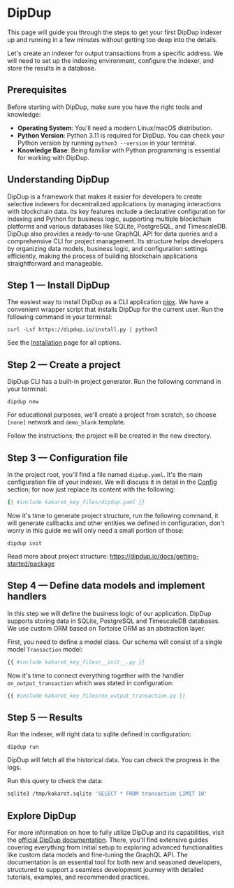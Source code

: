 # DipDup

This page will guide you through the steps to get your first DipDup indexer up and running in a few minutes without getting too deep into the details.

Let's create an indexer for output transactions from a specific address. We will need to set up the indexing environment, configure the indexer, and store the results in a database.

## Prerequisites

Before starting with DipDup, make sure you have the right tools and knowledge:

- **Operating System**: You'll need a modern Linux/macOS distribution.
- **Python Version**: Python 3.11 is required for DipDup. You can check your Python version by running `python3 --version` in your terminal.
- **Knowledge Base**: Being familiar with Python programming is essential for working with DipDup.

## Understanding DipDup

DipDup is a framework that makes it easier for developers to create selective indexers for decentralized applications by managing interactions with blockchain data. Its key features include a declarative configuration for indexing and Python for business logic, supporting multiple blockchain platforms and various databases like SQLite, PostgreSQL, and TimescaleDB. DipDup also provides a ready-to-use GraphQL API for data queries and a comprehensive CLI for project management. Its structure helps developers by organizing data models, business logic, and configuration settings efficiently, making the process of building blockchain applications straightforward and manageable.

## Step 1 — Install DipDup

The easiest way to install DipDup as a CLI application [pipx](https://pipx.pypa.io/stable/). We have a convenient wrapper script that installs DipDup for the current user. Run the following command in your terminal:

```shell [Terminal]
curl -Lsf https://dipdup.io/install.py | python3
```

See the [Installation](https://dipdup.io/docs/installation) page for all options.

## Step 2 — Create a project

DipDup CLI has a built-in project generator. Run the following command in your terminal:

```shell [Terminal]
dipdup new
```

For educational purposes, we'll create a project from scratch, so choose `[none]` network and `demo_blank` template.

Follow the instructions; the project will be created in the new directory.

## Step 3 — Configuration file

In the project root, you'll find a file named `dipdup.yaml`. It's the main configuration file of your indexer. We will discuss it in detail in the [Config](https://dipdup.io/docs/getting-started/config) section; for now just replace its content with the following:

```yaml [dipdup.yaml]
{{ #include kakarot_key_files/dipdup.yaml }}
```

Now it's time to generate project structure, run the following command, it will generate callbacks and other entities we defined in configuration, don't worry in this guide we will only need a small portion of those:

```shell [Terminal]
dipdup init
```

Read more about project structure: <https://dipdup.io/docs/getting-started/package>

## Step 4 — Define data models and implement handlers

In this step we will define the business logic of our application.
DipDup supports storing data in SQLite, PostgreSQL and TimescaleDB databases. We use custom ORM based on Tortoise ORM as an abstraction layer.

First, you need to define a model class. Our schema will consist of a single model `Transaction` model:

```python [models/__init__.py]
{{ #include kakarot_key_files/__init__.py }}
```

Now it's time to connect everything together with the handler `on_output_transaction` which was stated in configuration:

```python [handlers/on_output_transaction.py]
{{ #include kakarot_key_files/on_output_transaction.py }}
```

## Step 5 — Results

Run the indexer, will right data to sqlite defined in configuration:

```shell
dipdup run
```

DipDup will fetch all the historical data. You can check the progress in the logs.

Run this query to check the data:

```bash
sqlite3 /tmp/kakarot.sqlite 'SELECT * FROM transaction LIMIT 10'
```

## Explore DipDup

For more information on how to fully utilize DipDup and its capabilities, visit the [official DipDup documentation](https://dipdup.io/docs). There, you'll find extensive guides covering everything from initial setup to exploring advanced functionalities like custom data models and fine-tuning the GraphQL API. The documentation is an essential tool for both new and seasoned developers, structured to support a seamless development journey with detailed tutorials, examples, and recommended practices.
